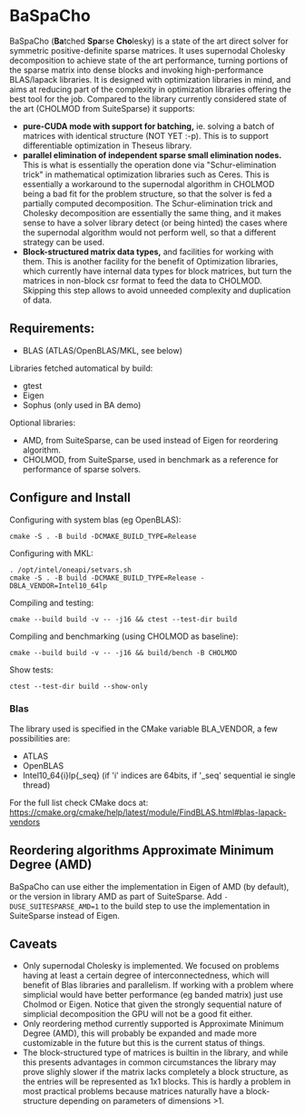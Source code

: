 # BaSpaCho

BaSpaCho (**Ba**tched **Spa**rse **Cho**lesky) is a state of the art direct solver for symmetric
positive-definite sparse matrices.
It uses supernodal Cholesky decomposition to achieve state of the art performance, turning
portions of the sparse matrix into dense blocks and invoking high-performance BLAS/lapack
libraries. It is designed with optimization libraries in mind, and aims at reducing part of
the complexity in optimization libraries offering the best tool for the job.
Compared to the library currently considered state of the art (CHOLMOD from SuiteSparse) it
supports:
* **pure-CUDA mode with support for batching,** ie. solving a batch of matrices with identical
structure (NOT YET :-p). This is to support differentiable optimization in Theseus library.
* **parallel elimination of independent sparse small elimination nodes.** This is what is essentially
the operation done via "Schur-elimination trick" in mathematical optimization libraries such as Ceres.
This is essentially a workaround to the supernodal algorithm in CHOLMOD being a bad fit for the problem
structure, so that the solver is fed a partially computed decomposition. The Schur-elimination trick
and Cholesky decomposition are essentially the same thing, and it makes sense to have a solver library
detect (or being hinted) the cases where the supernodal algorithm would not perform well, so that a
different strategy can be used.
* **Block-structured matrix data types,** and facilities for working with them. This is another
facility for the benefit of Optimization libraries, which currently have internal data
types for block matrices, but turn the matrices in non-block csr format to feed the data
to CHOLMOD. Skipping this step allows to avoid unneeded complexity and duplication of data.

## Requirements:

* BLAS (ATLAS/OpenBLAS/MKL, see below)

Libraries fetched automatical by build:
* gtest
* Eigen
* Sophus (only used in BA demo)

Optional libraries:
* AMD, from SuiteSparse, can be used instead of Eigen for reordering algorithm.
* CHOLMOD, from SuiteSparse, used in benchmark as a reference for performance of sparse solvers.
  
## Configure and Install

Configuring with system blas (eg OpenBLAS):
```
cmake -S . -B build -DCMAKE_BUILD_TYPE=Release
```
Configuring with MKL:
```
. /opt/intel/oneapi/setvars.sh
cmake -S . -B build -DCMAKE_BUILD_TYPE=Release -DBLA_VENDOR=Intel10_64lp
```
Compiling and testing:
```
cmake --build build -v -- -j16 && ctest --test-dir build
```
Compiling and benchmarking (using CHOLMOD as baseline):
```
cmake --build build -v -- -j16 && build/bench -B CHOLMOD
```
Show tests:
```
ctest --test-dir build --show-only
```

### Blas

The library used is specified in the CMake variable BLA_VENDOR,
a few possibilities are:
* ATLAS
* OpenBLAS
* Intel10_64{i}lp{_seq}
(if 'i' indices are 64bits, if '_seq' sequential ie single thread)

For the full list check CMake docs at:
https://cmake.org/cmake/help/latest/module/FindBLAS.html#blas-lapack-vendors

## Reordering algorithms Approximate Minimum Degree (AMD)

BaSpaCho can use either the implementation in Eigen of AMD (by default), or
the version in library AMD as part of SuiteSparse. Add `-DUSE_SUITESPARSE_AMD=1`
to the build step to use the implementation in SuiteSparse instead of Eigen.

## Caveats

* Only supernodal Cholesky is implemented. We focused on problems having at least a certain degree of
interconnectedness, which will benefit of Blas libraries and parallelism. If working with a problem where
simplicial would have better performance (eg banded matrix) just use Cholmod or Eigen. Notice that given
the strongly sequential nature of simplicial decomposition the GPU will not be a good fit either.
* Only reordering method currently supported is Approximate Minimum Degree (AMD), this will probably be
expanded and made more customizable in the future but this is the current status of things.
* The block-structured type of matrices is builtin in the library, and while this presents advantages in
common circumstances the library may prove slighly slower if the matrix lacks completely a block structure,
as the entries will be represented as 1x1 blocks. This is hardly a problem in most practical problems
because matrices naturally have a block-structure depending on parameters of dimensions >1.
